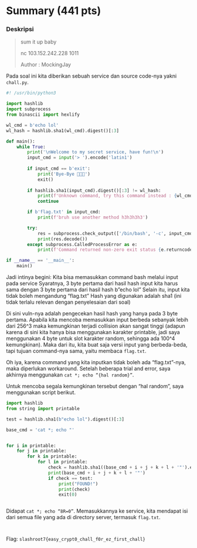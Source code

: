 # Summary (441 pts)

### Deskripsi

> sum it up baby
>
> nc 103.152.242.228 1011
>
> Author : MockingJay

Pada soal ini kita diberikan sebuah service dan source code-nya yakni `chall.py`.

```python
#! /usr/bin/python3

import hashlib
import subprocess
from binascii import hexlify

wl_cmd = b'echo lol'
wl_hash = hashlib.sha1(wl_cmd).digest()[:3]

def main():
    while True:
        print('\nWelcome to my secret service, have fun!\n')
        input_cmd = input('> ').encode('latin1')
        
        if input_cmd == b'exit':
            print('Bye-Bye 👋👋👋')
            exit()
        
        if hashlib.sha1(input_cmd).digest()[:3] != wl_hash:
            print(f'Unknown command, try this command instead : {wl_cmd.decode("latin1")}')
            continue

        if b'flag.txt' in input_cmd:
            print(f'bruh use another method h3h3h3h3')

        try:
            res = subprocess.check_output(['/bin/bash', '-c', input_cmd])
            print(res.decode())            
        except subprocess.CalledProcessError as e:
            print(f'Command returned non-zero exit status {e.returncode}')

if __name__ == '__main__':
    main()
```

Jadi intinya begini: Kita bisa memasukkan command bash melalui input pada service Syaratnya, 3 byte pertama dari hasil hash input kita harus sama dengan 3 byte pertama dari hasil hash b”echo lol” Selain itu, input kita tidak boleh mengandung “flag.txt” Hash yang digunakan adalah sha1 (ini tidak terlalu relevan dengan penyelesaian dari soal)

Di sini vuln-nya adalah pengecekan hasil hash yang hanya pada 3 byte pertama. Apabila kita mencoba memasukkan input berbeda sebanyak lebih dari 256^3 maka kemungkinan terjadi collision akan sangat tinggi (adapun karena di sini kita hanya bisa menggunakan karakter printable, jadi saya menggunakan 4 byte untuk slot karakter random, sehingga ada 100^4 kemungkinan). Maka dari itu, kita buat saja versi input yang berbeda-beda, tapi tujuan command-nya sama, yaitu membaca `flag.txt`.

Oh iya, karena command yang kita inputkan tidak boleh ada “flag.txt”-nya, maka diperlukan workaround. Setelah beberapa trial and error, saya akhirnya menggunakan `cat *; echo “{hal random}”`.

Untuk mencoba segala kemungkinan tersebut dengan “hal random”, saya menggunakan script berikut.

```python
import hashlib
from string import printable

test = hashlib.sha1(b"echo lol").digest()[:3]

base_cmd = 'cat *; echo "'


for i in printable:
	for j in printable:
		for k in printable:
			for l in printable:
				check = hashlib.sha1((base_cmd + i + j + k + l + '"').encode()).digest()[:3]
				print(base_cmd + i + j + k + l + '"')
				if check == test:
					print("FOUND!")
					print(check)
					exit(0)
```

<figure><img src="https://lh7-us.googleusercontent.com/docsz/AD_4nXfkRSTmtYrJZOE3kS1mA5g6Jx4GS26EfBhrbAXPIFag-9J9w_jhSzDbJsIxeDMK7QHStANzgE8KBKKpEIlnAIMo24_y7PgbC6ervkeVBtB96BczfDvPyWQvH1BkFNXj7LFx_fKEsp5X6yHWoJ6MvjTeNLI?key=UHUbZEdePaoFI73ooJngNw" alt=""><figcaption></figcaption></figure>

Didapat `cat *; echo “8R=0”`. Memasukkannya ke service, kita mendapat isi dari semua file yang ada di directory server, termasuk `flag.txt`.

<figure><img src="https://lh7-us.googleusercontent.com/docsz/AD_4nXcKTl4Ucm5TdUmlKeH08Qity0Gigp6Zx6nLVYoVFy8SCUQ0zRaxQA1JZ8OAJhq1iihxqFPXelmESzo2DtNfd8m-TtZwyjKdxEjO4jzcapI-cz9zDCMAGziulij8_X1DwL7zkiJjmhU3xG70AlM80o_p_QLH?key=UHUbZEdePaoFI73ooJngNw" alt=""><figcaption></figcaption></figure>

<figure><img src="https://lh7-us.googleusercontent.com/docsz/AD_4nXcLRg0KlDaamK7Pchtx3-MqZxsSnb1VXQIAaHx72PeL3tOZGKYaU5WSXaUT9Pf1NyR8mF0o8q5b6Z2_8ZPhYhhfL9FXe6F-LYq82sUREJBpRvQ12jaFTTaAQvL8smtr95lDGBQUekkIMEXDWHzMwyF3uEKj?key=UHUbZEdePaoFI73ooJngNw" alt=""><figcaption></figcaption></figure>

Flag: `slashroot7{easy_crypt0_chall_f0r_ez_first_chall}`
